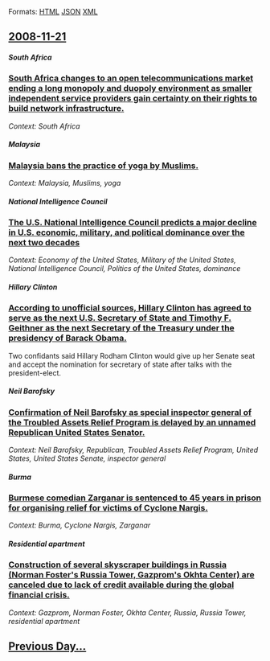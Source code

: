 
Formats: [HTML](2008/11/21/index.html)  [JSON](2008/11/21/index.json)  [XML](2008/11/21/index.xml)  

## [2008-11-21](/news/2008/11/21/index.md)

##### South Africa
### [ South Africa changes to an open telecommunications market ending a long monopoly and duopoly environment as smaller independent service providers gain certainty on their rights to build network infrastructure. ](/news/2008/11/21/south-africa-changes-to-an-open-telecommunications-market-ending-a-long-monopoly-and-duopoly-environment-as-smaller-independent-service-pro.md)
_Context: South Africa_

##### Malaysia
### [ Malaysia bans the practice of yoga by Muslims. ](/news/2008/11/21/malaysia-bans-the-practice-of-yoga-by-muslims.md)
_Context: Malaysia, Muslims, yoga_

##### National Intelligence Council
### [ The U.S. National Intelligence Council predicts a major decline in U.S. economic, military, and political dominance over the next two decades ](/news/2008/11/21/the-u-s-national-intelligence-council-predicts-a-major-decline-in-u-s-economic-military-and-political-dominance-over-the-next-two-decad.md)
_Context: Economy of the United States, Military of the United States, National Intelligence Council, Politics of the United States, dominance_

##### Hillary Clinton
### [ According to unofficial sources, Hillary Clinton has agreed to serve as the next U.S. Secretary of State and Timothy F. Geithner as the next Secretary of the Treasury under the presidency of Barack Obama. ](/news/2008/11/21/according-to-unofficial-sources-hillary-clinton-has-agreed-to-serve-as-the-next-u-s-secretary-of-state-and-timothy-f-geithner-as-the-nex.md)
Two confidants said Hillary Rodham Clinton would give up her Senate seat and accept the nomination for secretary of state after talks with the president-elect.

##### Neil Barofsky
### [ Confirmation of Neil Barofsky as special inspector general of the Troubled Assets Relief Program is delayed by an unnamed Republican United States Senator. ](/news/2008/11/21/confirmation-of-neil-barofsky-as-special-inspector-general-of-the-troubled-assets-relief-program-is-delayed-by-an-unnamed-republican-united.md)
_Context: Neil Barofsky, Republican, Troubled Assets Relief Program, United States, United States Senate, inspector general_

##### Burma
### [ Burmese comedian Zarganar is sentenced to 45 years in prison for organising relief for victims of Cyclone Nargis. ](/news/2008/11/21/burmese-comedian-zarganar-is-sentenced-to-45-years-in-prison-for-organising-relief-for-victims-of-cyclone-nargis.md)
_Context: Burma, Cyclone Nargis, Zarganar_

##### Residential apartment
### [ Construction of several skyscraper buildings in Russia (Norman Foster's Russia Tower, Gazprom's Okhta Center) are canceled due to lack of credit available during the global financial crisis. ](/news/2008/11/21/construction-of-several-skyscraper-buildings-in-russia-norman-foster-s-russia-tower-gazprom-s-okhta-center-are-canceled-due-to-lack-of-c.md)
_Context: Gazprom, Norman Foster, Okhta Center, Russia, Russia Tower, residential apartment_

## [Previous Day...](/news/2008/11/20/index.md)

